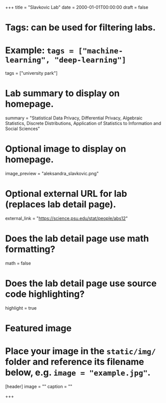 +++
title = "Slavkovic Lab"
date = 2000-01-01T00:00:00
draft = false

# Tags: can be used for filtering labs.
# Example: `tags = ["machine-learning", "deep-learning"]`
tags = ["university park"]

# Lab summary to display on homepage.
summary = "Statistical Data Privacy, Differential Privacy, Algebraic Statistics, Discrete Distributions, Application of Statistics to Information and Social Sciences"

# Optional image to display on homepage.
image_preview = "aleksandra_slavkovic.png"

# Optional external URL for lab (replaces lab detail page).
external_link = "https://science.psu.edu/stat/people/abs12"

# Does the lab detail page use math formatting?
math = false

# Does the lab detail page use source code highlighting?
highlight = true

# Featured image
# Place your image in the `static/img/` folder and reference its filename below, e.g. `image = "example.jpg"`.
[header]
image = ""
caption = ""

+++
